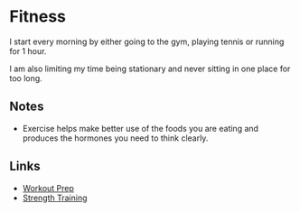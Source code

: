 # Fitness
I start every morning by either going to the gym, playing tennis or running for 1 hour.

I am also limiting my time being stationary and never sitting in one place for too long.

## Notes
- Exercise helps make better use of the foods you are eating and produces the hormones you need to think clearly.

## Links
- [Workout Prep](https://www.julian.com/guide/muscle/prep)
- [Strength Training](http://macournoyer.com/blog/2013/08/22/strength/)